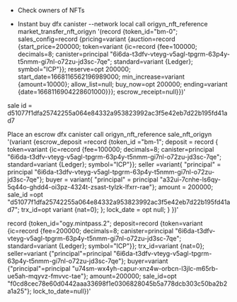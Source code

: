 
- Check owners of NFTs 

- Instant buy
dfx canister --network local call origyn_nft_reference market_transfer_nft_origyn '(record {token_id="bm-0"; sales_config=record {pricing=variant {auction=record {start_price=200000; token=variant {ic=record {fee=100000; decimals=8; canister=principal "6i6da-t3dfv-vteyg-v5agl-tpgrm-63p4y-t5nmm-gi7nl-o72zu-jd3sc-7qe"; standard=variant {Ledger}; symbol="ICP"}}; reserve=opt 200000; start_date=1668116562196989000; min_increase=variant {amount=10000}; allow_list=null; buy_now=opt 200000; ending=variant {date=1668116904228601000}}}; escrow_receipt=null}})'

sale id = d51077f1dfa25742255a064e84332a953823992ac3f5e42eb7d22b195fd41ad7

Place an escrow
dfx canister call origyn_nft_reference sale_nft_origyn '(variant {escrow_deposit =record {token_id ="bm-1"; deposit = record { token=variant {ic=record {fee=100000; decimals=8; canister=principal "6i6da-t3dfv-vteyg-v5agl-tpgrm-63p4y-t5nmm-gi7nl-o72zu-jd3sc-7qe"; standard=variant {Ledger}; symbol="ICP"}}; seller =variant{ "principal" = principal "6i6da-t3dfv-vteyg-v5agl-tpgrm-63p4y-t5nmm-gi7nl-o72zu-jd3sc-7qe"}; buyer = variant{ "principal" = principal "a32ui-7cnhe-ls6qy-5q44o-ghdd4-oi3pz-4324t-zsast-tylzk-lfxrr-rae"}; amount = 200000; sale_id =opt "d51077f1dfa25742255a064e84332a953823992ac3f5e42eb7d22b195fd41ad7";  trx_id=opt variant {nat=0};  }; lock_date = opt null; } })'

record {token_id="ogy.mintpass.2"; deposit=record {token=variant {ic=record {fee=200000; decimals=8; canister=principal "6i6da-t3dfv-vteyg-v5agl-tpgrm-63p4y-t5nmm-gi7nl-o72zu-jd3sc-7qe"; standard=variant {Ledger}; symbol="ICP"}}; trx_id=variant {nat=0}; seller=variant {"principal"=principal "6i6da-t3dfv-vteyg-v5agl-tpgrm-63p4y-t5nmm-gi7nl-o72zu-jd3sc-7qe"}; buyer=variant {"principal"=principal "u74sm-wx4yh-capur-xnz4w-orbcn-l3jlc-m65rb-ue5ah-mqyvz-fmvvc-tae"}; amount=200000; sale_id=opt "f0cd8cec78e60d0442aaa33698f1e0306828045b5a778dcb303c50ba2b2a1a25"}; lock_to_date=null})'